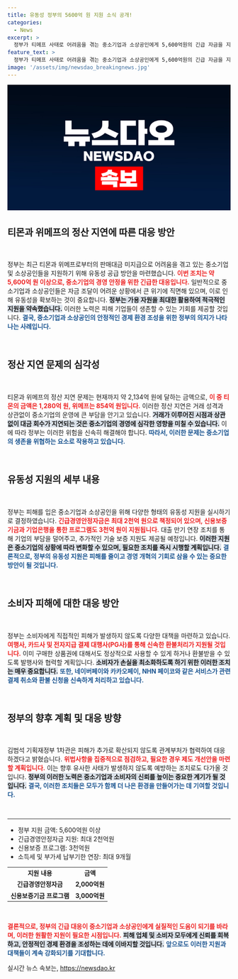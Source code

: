 ```yaml
---
title: 유동성 정부의 5600억 원 지원 소식 공개!
categories:
  - News
excerpt: >
  정부가 티메프 사태로 어려움을 겪는 중소기업과 소상공인에게 5,600억원의 긴급 자금을 지원합니다. 피해 확산 방지를 위한 다양한 대책과 지원이 마련되어, 판매대금을 받지 못한 이들에게 희망의 단비가 될 것으로 기대됩니다.
feature_text: >
  정부가 티메프 사태로 어려움을 겪는 중소기업과 소상공인에게 5,600억원의 긴급 자금을 지원합니다. 피해 확산 방지를 위한 다양한 대책과 지원이 마련되어, 판매대금을 받지 못한 이들에게 희망의 단비가 될 것으로 기대됩니다.
image: '/assets/img/newsdao_breakingnews.jpg'
---
```


<p><img src="/assets/img/newsdao_breakingnews.jpg" alt="bookingtag 속보" /></p>

<h2 data-ke-size="size26">티몬과 위메프의 정산 지연에 따른 대응 방안</h2>

<p data-ke-size="size16">&nbsp;</p>

<p>정부는 최근 티몬과 위메프로부터의 판매대금 미지급으로 어려움을 겪고 있는 중소기업 및 소상공인들을 지원하기 위해 유동성 공급 방안을 마련했습니다. <b><span style="color: #ee2323;">이번 조치는 약 5,600억 원 이상으로, 중소기업의 경영 안정을 위한 긴급한 대응입니다.</span></b> 일반적으로 중소기업과 소상공인들은 자금 조달이 어려운 상황에서 큰 위기에 직면해 있으며, 이로 인해 유동성을 확보하는 것이 중요합니다. <b><span style="background-color: #21538527;">정부는 가용 자원을 최대한 활용하여 적극적인 지원을 약속했습니다.</span></b> 이러한 노력은 피해 기업들이 생존할 수 있는 기회를 제공할 것입니다. <b><span style="color: #1a5490;">결국, 중소기업과 소상공인의 안정적인 경제 환경 조성을 위한 정부의 의지가 나타나는 사례입니다.</span></b></p>

<p data-ke-size="size16">&nbsp;</p>

<h2 data-ke-size="size26">정산 지연 문제의 심각성</h2>

<p data-ke-size="size16">&nbsp;</p>

<p>티몬과 위메프의 정산 지연 문제는 현재까지 약 2,134억 원에 달하는 금액으로, <b><span style="color: #ee2323;">이 중 티몬의 금액은 1,280억 원, 위메프는 854억 원입니다.</span></b> 이러한 정산 지연은 거래 성격과 상관없이 중소기업의 운영에 큰 부담을 안기고 있습니다. <b><span style="background-color: #21538527;">거래가 이루어진 시점과 상관없이 대금 회수가 지연되는 것은 중소기업의 경영에 심각한 영향을 미칠 수 있습니다.</span></b> 이에 따라 정부는 이러한 위험을 신속히 해결해야 합니다. <b><span style="color: #1a5490;">따라서, 이러한 문제는 중소기업의 생존을 위협하는 요소로 작용하고 있습니다.</span></b></p>

<p data-ke-size="size16">&nbsp;</p>

<h2 data-ke-size="size26">유동성 지원의 세부 내용</h2>

<p data-ke-size="size16">&nbsp;</p>

<p>정부는 피해를 입은 중소기업과 소상공인을 위해 다양한 형태의 유동성 지원을 실시하기로 결정하였습니다. <b><span style="color: #ee2323;">긴급경영안정자금은 최대 2천억 원으로 책정되어 있으며, 신용보증기금과 기업은행을 통한 프로그램도 3천억 원이 지원됩니다.</span></b> 대출 만기 연장 조치를 통해 기업의 부담을 덜어주고, 추가적인 기술 보증 지원도 제공될 예정입니다. <b><span style="background-color: #21538527;">이러한 지원은 중소기업의 상황에 따라 변화할 수 있으며, 필요한 조치를 즉시 시행할 계획입니다.</span></b> <b><span style="color: #1a5490;">결론적으로, 정부의 유동성 지원은 피해를 줄이고 경영 개혁의 기회로 삼을 수 있는 중요한 방안이 될 것입니다.</span></b></p>

<p data-ke-size="size16">&nbsp;</p>

<h2 data-ke-size="size26">소비자 피해에 대한 대응 방안</h2>

<p data-ke-size="size16">&nbsp;</p>

<p>정부는 소비자에게 직접적인 피해가 발생하지 않도록 다양한 대책을 마련하고 있습니다. <b><span style="color: #ee2323;">여행사, 카드사 및 전자지급 결제 대행사(PG사)를 통해 신속한 환불처리가 지원될 것입니다.</span></b> 이미 구매한 상품권에 대해서도 정상적으로 사용할 수 있게 하거나 환불받을 수 있도록 발행사와 협력할 계획입니다. <b><span style="background-color: #21538527;">소비자가 손실을 최소화하도록 하기 위한 이러한 조치는 매우 중요합니다.</span></b> <b><span style="color: #1a5490;">또한, 네이버페이와 카카오페이, NHN 페이코와 같은 서비스가 관련 결제 취소와 환불 신청을 신속하게 처리하고 있습니다.</span></b></p>

<p data-ke-size="size16">&nbsp;</p>

<h2 data-ke-size="size26">정부의 향후 계획 및 대응 방향</h2>

<p data-ke-size="size16">&nbsp;</p>

<p>김범석 기획재정부 1차관은 피해가 추가로 확산되지 않도록 관계부처가 협력하여 대응하겠다고 밝혔습니다. <b><span style="color: #ee2323;">위법사항을 집중적으로 점검하고, 필요한 경우 제도 개선안을 마련할 계획입니다.</span></b> 이는 향후 유사한 사태가 발생하지 않도록 예방하는 조치로도 다가올 것입니다. <b><span style="background-color: #21538527;">정부의 이러한 노력은 중소기업과 소비자의 신뢰를 높이는 중요한 계기가 될 것입니다.</span></b> <b><span style="color: #1a5490;">결국, 이러한 조치들은 모두가 함께 더 나은 환경을 만들어가는 데 기여할 것입니다.</span></b></p>

<p data-ke-size="size16">&nbsp;</p>

<hr>

<ul>
    <li>정부 지원 금액: 5,600억원 이상</li>
    <li>긴급경영안정자금 지원: 최대 2천억원</li>
    <li>신용보증 프로그램: 3천억원</li>
    <li>소득세 및 부가세 납부기한 연장: 최대 9개월</li>
</ul>

<table style="width: 100%;">
    <tr>
        <td style="text-align: center; height: 17px;"><b>지원 내용</b></td>
        <td style="text-align: center; height: 17px;"><b>금액</b></td>
    </tr>
    <tr>
        <td style="text-align: center; height: 17px;"><b>긴급경영안정자금</b></td>
        <td style="text-align: center; height: 17px;"><b>2,000억원</b></td>
    </tr>
    <tr>
        <td style="text-align: center; height: 17px;"><b>신용보증기금 프로그램</b></td>
        <td style="text-align: center; height: 17px;"><b>3,000억원</b></td>
    </tr>
</table>

<p data-ke-size="size16">&nbsp;</p>

<p><b><span style="color: #ee2323;">결론적으로, 정부의 긴급 대응이 중소기업과 소상공인에게 실질적인 도움이 되기를 바라며, 이러한 원활한 지원이 필요한 시점입니다.</span></b> <b><span style="background-color: #21538527;">피해 업체 및 소비자 모두에게 신뢰를 회복하고, 안정적인 경제 환경을 조성하는 데에 이바지할 것입니다.</span></b> <b><span style="color: #1a5490;">앞으로도 이러한 지원과 대책들이 계속 강화되기를 기대합니다.</span></b></p>
실시간 뉴스 속보는, <a href="https://newsdao.kr" rel="dofollow">https://newsdao.kr</a>


